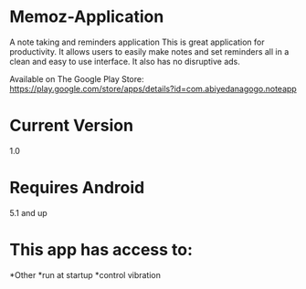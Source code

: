 # Memoz-Application
A note taking and reminders application
This is great application for productivity. It allows users to easily make notes and set reminders all in a clean and easy to use interface. It also has no disruptive ads.

Available on The Google Play Store: https://play.google.com/store/apps/details?id=com.abiyedanagogo.noteapp

# Current Version
1.0

# Requires Android
5.1 and up

# This app has access to:
*Other
*run at startup
*control vibration
